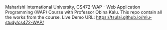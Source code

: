 Maharishi International University, CS472-WAP - Web Application Programming (WAP) Course with Professor Obina Kalu.
This repo contain all the works from the course.
Live Demo URL: https://tsulai.github.io/miu-study/cs472-WAP/
